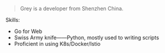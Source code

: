 > Grey is a developer from Shenzhen China.



Skills:

+ Go for Web
+ Swiss Army knife——Python, mostly used to writing scripts
+ Proficient in using K8s/Docker/Istio

